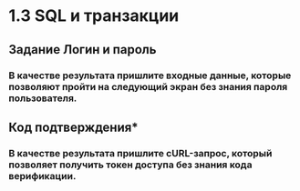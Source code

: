 # 1.3 SQL и транзакции

## Задание Логин и пароль

### В качестве результата пришлите входные данные, которые позволяют пройти на следующий экран без знания пароля пользователя.

## Код подтверждения*

### В качестве результата пришлите cURL-запрос, который позволяет получить токен доступа без знания кода верификации.
